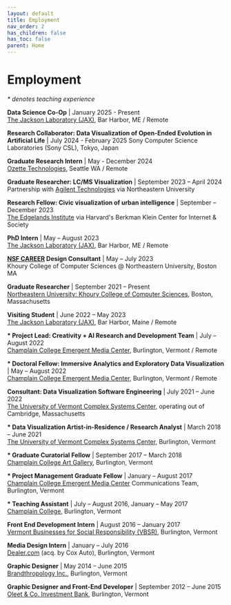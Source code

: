 ```yaml
---
layout: default
title: Employment
nav_order: 2
has_children: false
has_toc: false
parent: Home
---
```

# Employment
_* denotes teaching experience_

__Data Science Co-Op__ | January 2025 - Present  
[The Jackson Laboratory (JAX)](https://en.wikipedia.org/wiki/Jackson_Laboratory), Bar Harbor, ME / Remote

__Research Collaborator: Data Visualization of Open-Ended Evolution in Artificial Life__  |  July 2024 - February 2025
Sony Computer Science Laboratories (Sony CSL), Tokyo, Japan

__Graduate Research Intern__ | May - December 2024  
[Ozette Technologies](https://www.ozette.com/), Seattle WA / Remote

__Graduate Researcher: LC/MS Visualization__ | September 2023 – April 2024  
Partnership with [Agilent Technologies](https://en.wikipedia.org/wiki/Agilent_Technologies) via Northeastern University

__Research Fellow: Civic visualization of urban intelligence__ | September – December 2023  
[The Edgelands Institute](https://www.edgelands.institute/) via Harvard's Berkman Klein Center for Internet & Society

__PhD Intern__ | May – August 2023  
[The Jackson Laboratory (JAX)](https://en.wikipedia.org/wiki/Jackson_Laboratory), Bar Harbor, ME / Remote

__[NSF CAREER](https://new.nsf.gov/funding/opportunities/faculty-early-career-development-program-career) Design Consultant__ | May – July 2023  
Khoury College of Computer Sciences @ Northeastern University, Boston MA

__Graduate Researcher__ | September 2021 – Present  
[Northeastern University: Khoury College of Computer Sciences](https://www.khoury.northeastern.edu/), Boston, Massachusetts

__Visiting Student__ | June 2022 – May 2023  
[The Jackson Laboratory (JAX)](https://en.wikipedia.org/wiki/Jackson_Laboratory), Bar Harbor, Maine / Remote

__* Project Lead: Creativity + AI Research and Development Team__ | July – August 2022  
[Champlain College Emergent Media Center](https://www.champlain.edu/centers-of-experience/emergent-media-center), Burlington, Vermont / Remote

__* Doctoral Fellow: Immersive Analytics and Exploratory Data Visualization__ | May – August 2022  
[Champlain College Emergent Media Center](https://www.champlain.edu/centers-of-experience/emergent-media-center), Burlington, Vermont / Remote

__Consultant: Data Visualization Software Engineering__ | July 2021 – June 2022  
[The University of Vermont Complex Systems Center](https://vermontcomplexsystems.org/education/phd/), operating out of Cambridge, Massachusetts

__* Data Visualization Artist-in-Residence / Research Analyst__  |  March 2018 – June 2021  
[The University of Vermont Complex Systems Center](https://vermontcomplexsystems.org/education/phd/), Burlington, Vermont

__* Graduate Curatorial Fellow__  |  September 2017 – March 2018  
[Champlain College Art Gallery](https://artgallery.champlain.edu/), Burlington, Vermont

__* Project Management Graduate Fellow__  |  January – August 2017  
[Champlain College Emergent Media Center](https://www.champlain.edu/centers-of-experience/emergent-media-center) Communications Team, Burlington, Vermont

__* Teaching Assistant__  |  July – August 2016, January – May 2017  
[Champlain College](https://www.champlain.edu/), Burlington, Vermont

__Front End Development Intern__  |  August 2016 – January 2017  
[Vermont Businesses for Social Responsibility (VBSR)](https://vbsr.org/), Burlington, Vermont

__Media Design Intern__  |  January – July 2016  
[Dealer.com](https://en.wikipedia.org/wiki/Cox_Enterprises) (acq. by Cox Auto), Burlington, Vermont

__Graphic Designer__  |  May 2014 – June 2015  
[Brandthropology Inc.](https://www.brandthropology.com/), Burlington, Vermont

__Graphic Designer and Front-End Developer__  |  September 2012 – June 2015  
[Oleet & Co. Investment Bank](https://www.oleet.com/), Burlington, Vermont
